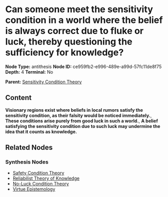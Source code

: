 # Can someone meet the sensitivity condition in a world where the belief is always correct due to fluke or luck, thereby questioning the sufficiency for knowledge?

**Node Type:** antithesis
**Node ID:** ce959fb2-e996-489e-a99d-57fc11de8f75
**Depth:** 4
**Terminal:** No

**Parent:** [Sensitivity Condition Theory](sensitivity-condition-theory-synthesis-a2802449-8a57-4a20-9f15-dee702b9ebd0.md)

## Content

**Visionary regions exist where beliefs in local rumors satisfy the sensitivity condition, as their falsity would be noticed immediately.**, **These conditions arise purely from good luck in such a world.**, **A belief satisfying the sensitivity condition due to such luck may undermine the idea that it counts as knowledge.**

## Related Nodes

### Synthesis Nodes

- [Safety Condition Theory](safety-condition-theory-synthesis-d54fe27c-8084-4909-ad9c-f2fe951067ab.md)
- [Reliabilist Theory of Knowledge](reliabilist-theory-of-knowledge-synthesis-3b7072ba-de69-4306-a4fa-5ad69d24804b.md)
- [No-Luck Condition Theory](no-luck-condition-theory-synthesis-a70f2a2a-6d3f-4c50-acbb-ff66d9a9462e.md)
- [Virtue Epistemology](virtue-epistemology-synthesis-9e06a6fc-6f12-4c12-9997-723e2e1db84c.md)
